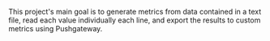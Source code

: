 This project's main goal is to generate metrics from data contained in a text file, read each value individually each line, and export the results to custom metrics using Pushgateway.

